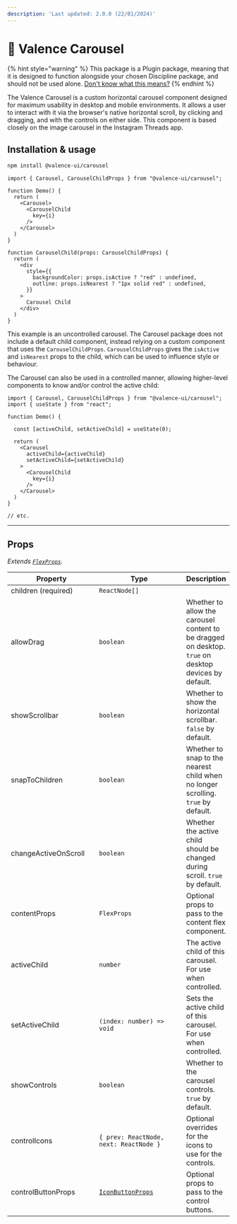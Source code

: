 ```yaml
---
description: 'Last updated: 2.0.0 (22/01/2024)'
---
```


# 🎠 Valence Carousel

{% hint style="warning" %}
This package is a Plugin package, meaning that it is designed to function alongside your chosen Discipline package, and should not be used alone. [Don't know what this means?](../../overview/getting-started.md)
{% endhint %}

The Valence Carousel is a custom horizontal carousel component designed for maximum usability in desktop and mobile environments. It allows a user to interact with it via the browser's native horizontal scroll, by clicking and dragging, and with the controls on either side. This component is based closely on the image carousel in the Instagram Threads app.

## Installation & usage

```bash
npm install @valence-ui/carousel
```

```tsx
import { Carousel, CarouselChildProps } from "@valence-ui/carousel";

function Demo() { 
  return (
    <Carousel>
      <CarouselChild 
        key={i}
      />
    </Carousel>
  )
}

function CarouselChild(props: CarouselChildProps) { 
  return ( 
    <div
      style={{
        backgroundColor: props.isActive ? "red" : undefined,
        outline: props.isNearest ? "1px solid red" : undefined,
      }}
    >
      Carousel Child
    </div>
  )
}
```

This example is an uncontrolled carousel. The Carousel package does not include a default child component, instead relying on a custom component that uses the `CarouselChildProps`. `CarouselChildProps` gives the `isActive` and `isNearest` props to the child, which can be used to influence style or behaviour.

The Carousel can also be used in a controlled manner, allowing higher-level components to know and/or control the active child:

```tsx
import { Carousel, CarouselChildProps } from "@valence-ui/carousel";
import { useState } from "react";

function Demo() { 

  const [activeChild, setActiveChild] = useState(0);

  return (
    <Carousel
      activeChild={activeChild}
      setActiveChild={setActiveChild}
    >
      <CarouselChild 
        key={i}
      />
    </Carousel>
  )
}

// etc.
```

***

## Props

_Extends_ [_`FlexProps`_](../../valence-core/components/layout/flex/#props)_._

<table data-full-width="true"><thead><tr><th width="212">Property</th><th width="278">Type</th><th>Description</th></tr></thead><tbody><tr><td>children (required)</td><td><code>ReactNode[]</code></td><td></td></tr><tr><td>allowDrag</td><td><code>boolean</code></td><td>Whether to allow the carousel content to be dragged on desktop. <code>true</code> on desktop devices by default.</td></tr><tr><td>showScrollbar</td><td><code>boolean</code></td><td>Whether to show the horizontal scrollbar. <code>false</code> by default.</td></tr><tr><td>snapToChildren</td><td><code>boolean</code></td><td>Whether to snap to the nearest child when no longer scrolling. <code>true</code> by default.</td></tr><tr><td>changeActiveOnScroll</td><td><code>boolean</code></td><td>Whether the active child should be changed during scroll. <code>true</code> by default.</td></tr><tr><td>contentProps</td><td><code>FlexProps</code></td><td>Optional props to pass to the content flex component.</td></tr><tr><td>activeChild</td><td><code>number</code></td><td>The active child of this carousel. For use when controlled.</td></tr><tr><td>setActiveChild</td><td><code>(index: number) => void</code></td><td>Sets the active child of this carousel. For use when controlled.</td></tr><tr><td>showControls</td><td><code>boolean</code></td><td>Whether to the carousel controls. <code>true</code> by default.</td></tr><tr><td>controlIcons</td><td><code>{ prev: ReactNode, next: ReactNode }</code></td><td>Optional overrides for the icons to use for the controls.</td></tr><tr><td>controlButtonProps</td><td><a href="../../valence-core/components/buttons/icon-button.md#props"><code>IconButtonProps</code></a></td><td>Optional props to pass to the control buttons.</td></tr></tbody></table>
